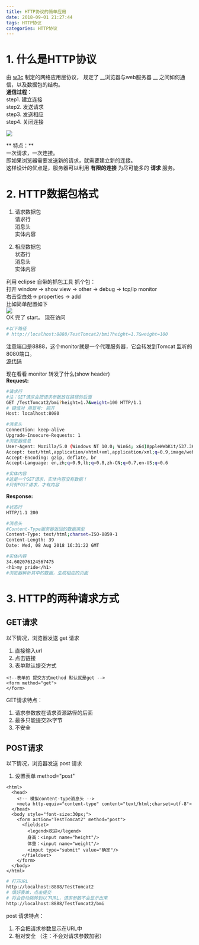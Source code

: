```yaml
---
title: HTTP协议的简单应用
date: 2018-09-01 21:27:44
tags: HTTP协议
categories: HTTP协议
---
```

# 1. 什么是HTTP协议

由 [w3c](https://www.w3.org/) 制定的网络应用层协议，
规定了 __浏览器与web服务器 __ 之间如何通信，以及数据包的结构。  
**通信过程：**  
step1. 建立连接  
step2. 发送请求  
step3. 发送相应  
step4. 关闭连接  

![](https://mitre.oss-cn-hangzhou.aliyuncs.com/java-%E8%BE%BE%E5%86%85%E8%A7%86%E9%A2%91%E5%AD%A6%E4%B9%A0/http-%E7%AE%80%E5%8D%95%E5%BA%94%E7%94%A81.png)  

** 特点：**  
一次请求，一次连接。  
即如果浏览器需要发送新的请求，就需要建立新的连接。  
这样设计的优点是，服务器可以利用 **有限的连接** 为尽可能多的 **请求** 服务。  


# 2. HTTP数据包格式
1. 请求数据包  
请求行  
消息头  
实体内容  

2. 相应数据包  
状态行  
消息头  
实体内容  

利用 eclipse 自带的抓包工具 抓个包：  
打开 window -> show view -> other -> debug -> tcp/ip monitor  
右击空白处-> properties -> add  
比如简单配置如下  
![](https://mitre.oss-cn-hangzhou.aliyuncs.com/java-%E8%BE%BE%E5%86%85%E8%A7%86%E9%A2%91%E5%AD%A6%E4%B9%A0/eclipse-tcpIpMonitor.png)  
OK 完了 start。
现在访问  
```sh
#以下路径
# http://localhost:8888/TestTomcat2/bmi?height=1.7&weight=100
```

注意端口是8888，这个monitor就是一个代理服务器，它会转发到Tomcat 监听的8080端口。  
[源代码](https://github.com/mitrecx/TestTomcat)  

现在看看 monitor 转发了什么(show header)  
**Request:**
```sh
#请求行
#注：GET请求会把请求参数放在路径的后面
GET /TestTomcat2/bmi?height=1.7&weight=100 HTTP/1.1  
# 键值对 用冒号: 隔开
Host: localhost:8080      

#消息头
Connection: keep-alive  
Upgrade-Insecure-Requests: 1  
#浏览器信息
User-Agent: Mozilla/5.0 (Windows NT 10.0; Win64; x64)AppleWebKit/537.36 (KHTML, like Gecko)Chrome/68.0.3440.84 Safari/537.36
Accept: text/html,application/xhtml+xml,application/xml;q=0.9,image/webp,image/apng,*/*;q=0.8  
Accept-Encoding: gzip, deflate, br  
Accept-Language: en,zh;q=0.9,lb;q=0.8,zh-CN;q=0.7,en-US;q=0.6  

#实体内容
#这是一个GET请求，实体内容没有数据！
#只有POST请求，才有内容
```

**Response:**   
```sh
#状态行
HTTP/1.1 200

#消息头
#Content-Type服务器返回的数据类型
Content-Type: text/html;charset=ISO-8859-1  
Content-Length: 39  
Date: Wed, 08 Aug 2018 16:31:22 GMT

#实体内容
34.602076124567475
<h1>my pride</h1>
#浏览器解析其中的数据，生成相应的页面
```


# 3. HTTP的两种请求方式
## GET请求
以下情况，浏览器发送 get 请求  
1. 直接输入url
2. 点击链接
3. 表单默认提交方式

```KHTML
<!--表单的 提交方式method 默认就是get -->
<form method="get">
</form>
```
GET请求特点：  
1. 请求参数放在请求资源路径的后面
2. 最多只能提交2k字节
3. 不安全

## POST请求  
以下情况，浏览器发送 post 请求
1. 设置表单 method="post"   

```xhtml
<html>
  <head>
    <!-- 模拟content-type消息头 -->
    <meta http-equiv="content-type" content="text/html;charset=utf-8">
  </head>
  <body style="font-size:30px;">
    <form action="TestTomcat2" method="post">
      <fieldset>
        <legend>欢迎</legend>
        身高：<input name="height"/>
        体重：<input name="weight"/>
        <input type="submit" value="确定"/>
      </fieldset>
    </form>
  </body>
</html>
```
```sh
# 打开URL
http://localhost:8888/TestTomcat2
# 填好表单，点击提交
# 将会自动跳转到以下URL，请求参数不会显示出来
http://localhost:8888/TestTomcat2/bmi
```

post 请求特点：
1. 不会把请求参数显示在URL中
2. 相对安全  （注：不会对请求参数加密）   
